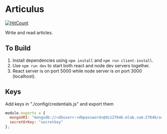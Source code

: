 # Articulus

[![HitCount](http://hits.dwyl.io/Alma-Libre/articulus.svg)](http://hits.dwyl.io/Alma-Libre/articulus)

Write and read articles.

## To Build

1. Install dependencies using `npm install` and `npm run client-install`.
2. Use `npm run dev` to start both react and node dev servers together.
3. React server is on port 5000 while node server is on port 3000 (localhost).

## Keys

Add keys in "./config/credentials.js" and export them

```javascript
module.exports = {
  mongoURI: "mongodb://<dbuser>:<dbpassword>@ds127646.mlab.com:27646/articulus",
  secretOrKey: "secretkey"
};
```
